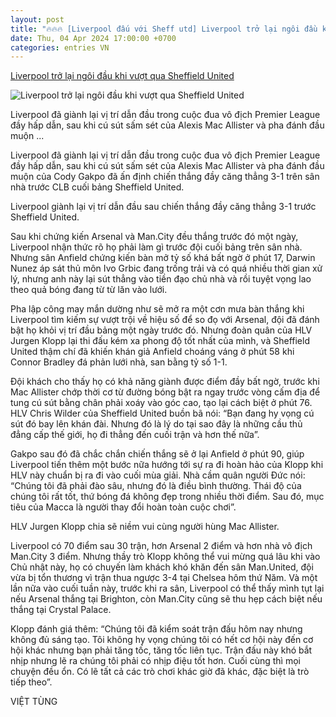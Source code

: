```yaml
---
layout: post
title: "🔥🔥🔥 [Liverpool đấu với Sheff utd] Liverpool trở lại ngôi đầu khi vượt qua Sheffield United"
date: Thu, 04 Apr 2024 17:00:00 +0700
categories: entries VN
---
```

[Liverpool trở lại ngôi đầu khi vượt qua Sheffield United](https://thethao.sggp.org.vn/liverpool-tro-lai-ngoi-dau-khi-vuot-qua-sheffield-united-post733897.html)

![Liverpool trở lại ngôi đầu khi vượt qua Sheffield United](https://image.sggp.org.vn/1200x630/Uploaded/2024/dqmbbcvo/2024_04_05/liverpool-6697.jpg.webp)

Liverpool đã giành lại vị trí dẫn đầu trong cuộc đua vô địch Premier League đầy hấp dẫn, sau khi cú sút sấm sét của Alexis Mac Allister và pha đánh đầu muộn ...

Liverpool đã giành lại vị trí dẫn đầu trong cuộc đua vô địch Premier League đầy hấp dẫn, sau khi cú sút sấm sét của Alexis Mac Allister và pha đánh đầu muộn của Cody Gakpo đã ấn định chiến thắng đầy căng thẳng 3-1 trên sân nhà trước CLB cuối bảng Sheffield United.

Liverpool giành lại vị trí dẫn đầu sau chiến thắng đầy căng thẳng 3-1 trước Sheffield United.

Sau khi chứng kiến Arsenal và Man.City đều thắng trước đó một ngày, Liverpool nhận thức rõ họ phải làm gì trước đội cuối bảng trên sân nhà. Nhưng sân Anfield chứng kiến bàn mở tỷ số khá bất ngờ ở phút 17, Darwin Nunez áp sát thủ môn Ivo Grbic đang trống trải và có quá nhiều thời gian xử lý, nhưng anh này lại sút thẳng vào tiền đạo chủ nhà và rồi tuyệt vọng lao theo quả bóng đang từ từ lăn vào lưới.

Pha lập công may mắn dường như sẽ mở ra một cơn mưa bàn thắng khi Liverpool tìm kiếm sự vượt trội về hiệu số để so đọ với Arsenal, đội đã đánh bật họ khỏi vị trí đầu bảng một ngày trước đó. Nhưng đoàn quân của HLV Jurgen Klopp lại thi đấu kém xa phong độ tốt nhất của mình, và Sheffield United thậm chí đã khiến khán giả Anfield choáng váng ở phút 58 khi Connor Bradley đá phản lưới nhà, san bằng tỷ số 1-1.

Đội khách cho thấy họ có khả năng giành được điểm đầy bất ngờ, trước khi Mac Allister chớp thời cơ từ đường bóng bật ra ngay trước vòng cấm địa để tung cú sút bằng chân phải xoáy vào góc cao, tạo lại cách biệt ở phút 76. HLV Chris Wilder của Sheffield United buồn bã nói: “Bạn đang hy vọng cú sút đó bay lên khán đài. Nhưng đó là lý do tại sao đây là những cầu thủ đẳng cấp thế giới, họ đi thẳng đến cuối trận và hơn thế nữa”.

Gakpo sau đó đã chắc chắn chiến thắng sẽ ở lại Anfield ở phút 90, giúp Liverpool tiến thêm một bước nữa hướng tới sự ra đi hoàn hảo của Klopp khi HLV này chuẩn bị ra đi vào cuối mùa giải. Nhà cầm quân người Đức nói: “Chúng tôi đã phải đào sâu, nhưng đó là điều bình thường. Thái độ của chúng tôi rất tốt, thứ bóng đá không đẹp trong nhiều thời điểm. Sau đó, mục tiêu của Macca là người thay đổi hoàn toàn cuộc chơi”.

HLV Jurgen Klopp chia sẽ niềm vui cùng người hùng Mac Allister.

Liverpool có 70 điểm sau 30 trận, hơn Arsenal 2 điểm và hơn nhà vô địch Man.City 3 điểm. Nhưng thầy trò Klopp không thể vui mừng quá lâu khi vào Chủ nhật này, họ có chuyến làm khách khó khăn đến sân Man.United, đội vừa bị tổn thương vì trận thua ngược 3-4 tại Chelsea hôm thứ Năm. Và một lần nữa vào cuối tuần này, trước khi ra sân, Liverpool có thể thấy mình tụt lại nếu Arsenal thắng tại Brighton, còn Man.City cũng sẽ thu hẹp cách biệt nếu thắng tại Crystal Palace.

Klopp đánh giá thêm: “Chúng tôi đã kiểm soát trận đấu hôm nay nhưng không đủ sáng tạo. Tôi không hy vọng chúng tôi có hết cơ hội này đến cơ hội khác nhưng bạn phải tăng tốc, tăng tốc liên tục. Trận đấu này khó bắt nhịp nhưng lẽ ra chúng tôi phải có nhịp điệu tốt hơn. Cuối cùng thì mọi chuyện đều ổn. Có lẽ tất cả các trò chơi khác giờ đã khác, đặc biệt là trò tiếp theo”.

VIỆT TÙNG

